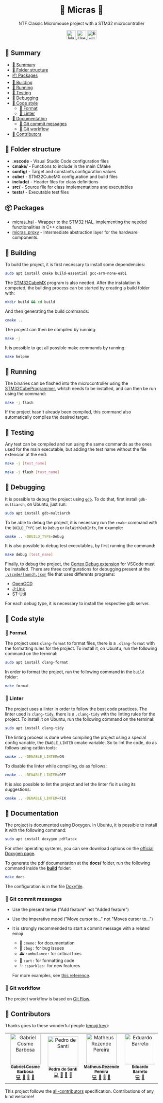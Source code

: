 <h1 align="center">🤖 Micras 🤖</h1>
<p align="center">NTF Classic Micromouse project with a STM32 microcontroller</p>

<div align="center">
  <a href="https://cplusplus.com/">
    <img alt="Made with C++" src="https://img.shields.io/badge/made_with-c%2B%2B-blue?style=for-the-badge&labelColor=ef4041&color=c1282d" height="30">
  </a>
  <a href="https://www.st.com/en/development-tools/stm32cubemx.html">
    <img alt="Uses STM32CubeMX" src="https://img.shields.io/badge/uses-stm32cubemx-blue?style=for-the-badge&labelColor=38c1d0&color=45a4b8" height="30">
  </a>
  <a href="https://en.wikipedia.org/wiki/Embedded_system">
    <img alt="Built for Embedded Devices" src="https://img.shields.io/badge/built_for-embedded_devices-blue?style=for-the-badge&labelColor=adec37&color=27a744" height="30">
  </a>
</div>

## 📑 Summary

- [📑 Summary](#-summary)
- [📁 Folder structure](#-folder-structure)
- [📦️ Packages](#️-packages)
- [🔨 Building](#-building)
- [🚀 Running](#-running)
- [🧪 Testing](#-testing)
- [🐛 Debugging](#-debugging)
- [💄 Code style](#-code-style)
  - [🎨 Format](#-format)
  - [🚨 Linter](#-linter)
- [📝 Documentation](#-documentation)
  - [💬 Git commit messages](#-git-commit-messages)
  - [🔀 Git workflow](#-git-workflow)
- [👥 Contributors](#-contributors)

## 📁 Folder structure

- **.vscode** - Visual Studio Code configuration files
- **cmake/** - Functions to include in the main CMake
- **config/** - Target and constants configuration values
- **cube/** - STM32CubeMX configuration and build files
- **include/** - Header files for class definitions
- **src/** - Source file for class implementations and executables
- **tests/** - Executable test files

## 📦️ Packages

- [micras_hal](./micras_hal/) - Wrapper to the STM32 HAL, implementing the needed functionalities in C++ classes.
- [micras_proxy](./micras_proxy/) - Intermediate abstraction layer for the hardware components.

## 🔨 Building

To build the project, it is first necessary to install some dependencies:

```bash
sudo apt install cmake build-essential gcc-arm-none-eabi
```

The [STM32CubeMX](https://www.st.com/en/development-tools/stm32cubemx.html) program is also needed. After the instalation is competed, the building process can be started by creating a build folder with:

```bash
mkdir build && cd build
```

And then generating the build commands:

```bash
cmake ..
```

The project can then be compiled by running:

```bash
make -j
```

It is possible to get all possible make commands by running:

```bash
make helpme
```

## 🚀 Running

The binaries can be flashed into the microcontroller using the [STM32CubeProgrammer](https://www.st.com/en/development-tools/stm32cubeprog.html), whitch needs to be installed, and can then be run using the command:

```bash
make -j flash
```

If the project hasn't already been compiled, this command also automatically compiles the desired target.

## 🧪 Testing

Any test can be compiled and run using the same commands as the ones used for the main executable, but adding the test name without the file extension at the end:

```bash
make -j [test_name]
```

```bash
make -j flash [test_name]
```

## 🐛 Debugging

It is possible to debug the project using [`gdb`](https://www.gnu.org/software/gdb/). To do that, first install `gdb-multiarch`, on Ubuntu, just run:

```bash
sudo apt install gdb-multiarch
```

To be able to debug the project, it is necessary run the `cmake` command with the `BUILD_TYPE` set to `Debug` or `RelWithDebInfo`, for example:

```bash
cmake .. -DBUILD_TYPE=Debug
```

It is also possible to debug test executables, by first running the command:

```bash
make debug [test_name]
```

Finally, to debug the project, the [Cortex Debug extension](https://marketplace.visualstudio.com/items?marus25.Cortex-Debug) for VSCode must be installed. There are three configurations for debugging present at the [`.vscode/launch.json`](./.vscode/launch.json) file that uses differents programs:

- [OpenOCD](https://openocd.org/)
- [J-Link]()
- [ST-Util]()

For each debug type, it is necessary to install the respective gdb server.

## 💄 Code style

### 🎨 Format

The project uses `clang-format` to format files, there is a `.clang-format` with the formatting rules for the project. To install it, on Ubuntu, run the following command on the terminal:

```bash
sudo apt install clang-format
```

In order to format the project, run the following command in the `build` folder:

```bash
make format
```

### 🚨 Linter

The project uses a linter in order to follow the best code practices. The linter used is `clang-tidy`, there is a `.clang-tidy` with the linting rules for the project. To install it on Ubuntu, run the following command on the terminal:

```bash
sudo apt install clang-tidy
```

The linting process is done when compiling the project using a special config variable, the `ENABLE_LINTER` cmake variable. So to lint the code, do as follows using catkin tools:

```bash
cmake .. -DENABLE_LINTER=ON
```

To disable the linter while compiling, do as follows:

```bash
cmake .. -DENABLE_LINTER=OFF
```

It is also possible to lint the project and let the linter fix it using its suggestions:

```bash
cmake .. -DENABLE_LINTER=FIX
```

## 📝 Documentation

The project is documented using Doxygen. In Ubuntu, it is possible to install it with the following command:

```bash
sudo apt install doxygen pdflatex
```

For other operating systems, you can see download options on the [official Doxygen page](https://www.doxygen.nl/download.html).

To generate the pdf documentation at the **docs/** folder, run the following command inside the [**build**](./build/) folder:

```bash
make docs
```

The configuration is in the file [Doxyfile](./Doxyfile).

### 💬 Git commit messages

- Use the present tense ("Add feature" not "Added feature")
- Use the imperative mood ("Move cursor to..." not "Moves cursor to...")
- It is strongly recommended to start a commit message with a related emoji
  - 📝 `:memo:` for documentation
  - 🐛 `:bug:` for bug issues
  - 🚑 `:ambulance:` for critical fixes
  - 🎨 `:art:` for formatting code
  - ✨ `:sparkles:` for new features

  For more examples, see [this reference](https://gitmoji.carloscuesta.me/).

### 🔀 Git workflow

The project workflow is based on [Git Flow](https://nvie.com/posts/a-successful-git-branching-model/).

## 👥 Contributors

Thanks goes to these wonderful people ([emoji key](https://allcontributors.org/docs/en/emoji-key)):

<!-- ALL-CONTRIBUTORS-LIST:START - Do not remove or modify this section -->
<!-- prettier-ignore-start -->
<!-- markdownlint-disable -->
<table>
  <tr>
    <td align="center"><a href="https://github.com/GabrielCosme"><img src="https://avatars.githubusercontent.com/u/62270066?v=4?s=100" width="100px;" alt="Gabriel Cosme Barbosa"/><br/><sub><b>Gabriel Cosme Barbosa</b></sub></a><br/><a href="https://github.com/Team-Micras/MicrasFirmware/commits?author=GabrielCosme" title="Code">💻</a> <a href="https://github.com/Team-Micras/MicrasFirmware/commits?author=GabrielCosme" title="Documentation">📖</a> <a href="#research-GabrielCosme" title="Research">🔬</a> <a href="https://github.com/Team-Micras/MicrasFirmware/pulls?q=is%3Apr+reviewed-by%3AGabrielCosme" title="Reviewed Pull Requests">👀</a></td>
    <td align="center"><a href="https://github.com/PedroDeSanti"><img src="https://avatars.githubusercontent.com/u/62271285?v=4" width="100px;" alt="Pedro de Santi"/><br/><sub><b>Pedro de Santi</b></sub></a><br/><a href="https://github.com/Team-Micras/MicrasFirmware/commits?author=PedroDeSanti" title="Code">💻</a> <a href="https://github.com/Team-Micras/MicrasFirmware/commits?author=PedroDeSanti" title="Documentation">📖</a> <a href="#research-PedroDeSanti" title="Research">🔬</a> <a href="https://github.com/Team-Micras/MicrasFirmware/pulls?q=is%3Apr+reviewed-by%3APedroDeSanti" title="Reviewed Pull Requests">👀</a></td>
    <td align="center"><a href="https://github.com/Matheus3007"><img src="https://avatars.githubusercontent.com/u/53058455?v=4" width="100px;" alt="Matheus Rezende Pereira"/><br/><sub><b>Matheus Rezende Pereira</b></sub></a><br/><a href="https://github.com/Team-Micras/MicrasFirmware/commits?author=Matheus3007" title="Code">💻</a> <a href="https://github.com/Team-Micras/MicrasFirmware/commits?author=Matheus3007" title="Documentation">📖</a> <a href="#research-Matheus3007" title="Research">🔬</a> <a href="https://github.com/Team-Micras/MicrasFirmware/pulls?q=is%3Apr+reviewed-by%3AMatheus3007" title="Reviewed Pull Requests">👀</a></td>
    <td align="center"><a href="https://github.com/Eduardo-Barreto"><img src="https://avatars.githubusercontent.com/u/34964398?v=4" width="100px;" alt="Eduardo Barreto"/><br/><sub><b>Eduardo Barreto</b></sub></a><br/><a href="https://github.com/Team-Micras/MicrasFirmware/commits?author=Eduardo-Barreto" title="Code">💻</a> <a href="https://github.com/Team-Micras/MicrasFirmware/pulls?q=is%3Apr+reviewed-by%3AEduardo-Barreto" title="Reviewed Pull Requests">👀</a></td>
  </tr>
</table>

<!-- markdownlint-restore -->
<!-- prettier-ignore-end -->

<!-- ALL-CONTRIBUTORS-LIST:END -->

This project follows the [all-contributors](https://github.com/all-contributors/all-contributors) specification. Contributions of any kind welcome!
